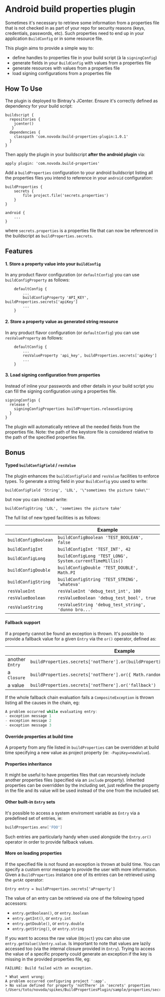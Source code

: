 # Android build properties plugin

Sometimes it's necessary to retrieve some information from a properties 
file that is not checked in as part of your repo for security reasons 
(keys, credentials, passwords, etc). Such properties need to end up in 
your application `BuildConfig` or in some resource file.

This plugin aims to provide a simple way to:
- define handles to properties file in your build script (à la `signingConfig`)
- generate fields in your `BuildConfig` with values from a properties file
- generate resources with values from a properties file
- load signing configurations from a properties file


## How To Use

The plugin is deployed to Bintray's JCenter. Ensure it's correctly defined
as dependency for your build script:

```
buildscript {
  repositories {
    jcenter()
   }
  dependencies {
    classpath 'com.novoda:build-properties-plugin:1.0.1'
  }
}
```
Then apply the plugin in your buildscript **after the android plugin** via:  
```
apply plugin: 'com.novoda.build-properties'
```
Add a `buildProperties` configuration to your android buildscript listing
all the properties files you intend to reference in your `android` configuration:
```
buildProperties {
    secrets {
        file project.file('secrets.properties')
    }
}

android {
    ...
}
```
where `secrets.properties` is a properties file that can now be referenced
in the buildscript as `buildProperties.secrets`.   

## Features

#### 1. Store a property value into your `BuildConfig`
In any product flavor configuration (or `defaultConfig`) you can use
`buildConfigProperty` as follows:
```
    defaultConfig {
        ...
        buildConfigProperty 'API_KEY', buildProperties.secrets['apiKey']
        ...
    }
```

#### 2. Store a property value as generated string resource
In any product flavor configuration (or `defaultConfig`) you can use
`resValueProperty` as follows:

```
    defaultConfig {
        ...
        resValueProperty 'api_key', buildProperties.secrets['apiKey']
        ...
    }
```

#### 3. Load signing configuration from properties
Instead of inline your passwords and other details in your build script
you can fill the signing configuration using a properties file.
```
signingConfigs {
  release {
    signingConfigProperties buildProperties.releaseSigning
  }
}
```
The plugin will automatically retrieve all the needed fields from the
properties file. Note: the path of the keystore file is considered relative
to the path of the specified properties file.

## Bonus

#### Typed `buildConfigField` / `resValue`
The plugin enhances the `buildConfigField` and `resValue` facilities to
enforce types. To generate a string field in your `BuildConfig` you used to write:
```
buildConfigField 'String', 'LOL', '\"sometimes the picture take\"'
```
but now you can instead write:
```
buildConfigString 'LOL', 'sometimes the picture take'
```
The full list of new typed facilities is as follows:

| | Example |
|----|----|
|`buildConfigBoolean` | `buildConfigBoolean 'TEST_BOOLEAN', false`|
|`buildConfigInt` | `buildConfigInt 'TEST_INT', 42`|
|`buildConfigLong` | `buildConfigLong 'TEST_LONG', System.currentTimeMillis()`|
|`buildConfigDouble` | `buildConfigDouble 'TEST_DOUBLE', Math.PI`|
|`buildConfigString` | `buildConfigString 'TEST_STRING', 'whateva'`|
|`resValueInt`| `resValueInt 'debug_test_int', 100`|
|`resValueBoolean` | `resValueBoolean 'debug_test_bool', true`|
|`resValueString` | `resValueString 'debug_test_string', 'dunno bro...'`|

#### Fallback support
If a property cannot be found an exception is thrown. It's possible to provide a fallback
value for a given `Entry` via the `or()` operator, defined as:

| | Example |
|----|----|
|another `Entry` | `buildProperties.secrets['notThere'].or(buildProperties.secrets['fallback'])` |
|a `Closure` | `buildProperties.secrets['notThere'].or({ Math.random() })` |
|a value | `buildProperties.secrets['notThere'].or('fallback')` |

If the whole fallback chain evaluation fails a `CompositeException` is thrown listing all
the causes in the chain, eg:

```java
A problem occurred while evaluating entry:
- exception message 1
- exception message 2
- exception message 3

```

#### Override properties at build time
A property from any file listed in `buildProperties` can be overridden at
build time specifying a new value as project property (ie: `-PapiKey=newValue`).

#### Properties inheritance
It might be useful to have properties files that can recursively include
another properties files (specified via an `include` property).
Inherited properties can be overridden by the including set, just redefine
the property in the file and its value will be used instead of the one
from the included set.

#### Other built-in `Entry` sets
It's possible to access a system enviroment variable as `Entry` via a predefined set of entries, ie:

```groovy
buildProperties.env['FOO']
```
Such entries are particularly handy when used alongside the `Entry.or()` operator in order to provide
fallback values.

#### More on loading properties
If the specified file is not found an exception is thrown at build time.
You can specify a custom error message to provide the user with more information.
Given a `BuildProperties` instance one of its entries can be retrieved using the `getAt` operator:

`Entry entry = buildProperties.secrets['aProperty']`

The value of an entry can be retrieved via one of the following typed accessors:

- `entry.getBoolean()`, or `entry.boolean`
- `entry.getInt()`, or `entry.int`
- `entry.getDouble()`, or `entry.double`
- `entry.getString()`, or `entry.string`

If you want to access the raw value (`Object`) you can also use `entry.getValue()`/`entry.value`.
Is important to note that values are lazily accessed too (via the internal closure provided in `Entry`).
Trying to access the value of a specific property could generate an exception
if the key is missing in the provided properties file, eg:
```
FAILURE: Build failed with an exception.

* What went wrong:
A problem occurred configuring project ':app'.
> No value defined for property 'notThere' in 'secrets' properties (/Users/toto/novoda/spikes/BuildPropertiesPlugin/sample/properties/secrets.properties)

```
